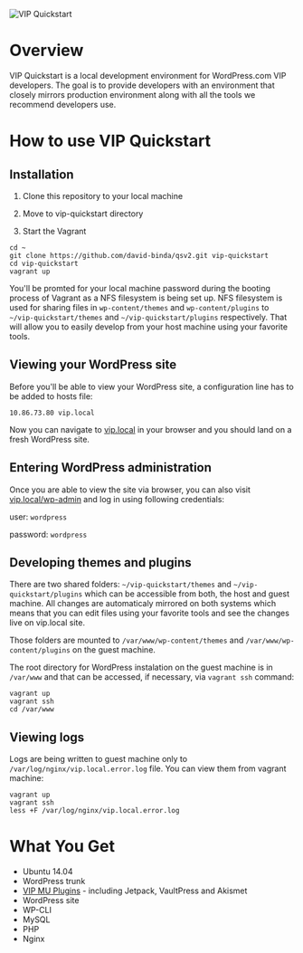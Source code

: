 ![VIP Quickstart](http://vip.wordpress.com/wp-content/themes/a8c/wpcomvip3/img/illustrations/developmenttools-03.svg)

# Overview

VIP Quickstart is a local development environment for WordPress.com VIP developers. The goal is to provide developers with an environment that closely mirrors production environment along with all the tools we recommend developers use.

# How to use VIP Quickstart

## Installation

1. Clone this repository to your local machine

2. Move to vip-quickstart directory

3. Start the Vagrant

```
cd ~
git clone https://github.com/david-binda/qsv2.git vip-quickstart
cd vip-quickstart
vagrant up
``` 

You'll be promted for your local machine password during the booting process of Vagrant as a NFS filesystem is being set up. NFS filesystem is used for sharing files in `wp-content/themes` and `wp-content/plugins` to `~/vip-quickstart/themes` and `~/vip-quickstart/plugins` respectively. That will allow you to easily develop from your host machine using your favorite tools.

## Viewing your WordPress site

Before you'll be able to view your WordPress site, a configuration line has to be added to hosts file:

```
10.86.73.80 vip.local
```

Now you can navigate to [vip.local](http://vip.local) in your browser and you should land on a fresh WordPress site.

## Entering WordPress administration

Once you are able to view the site via browser, you can also visit [vip.local/wp-admin](http://vip.local/wp-admin) and log in using following credentials:

user: `wordpress`

password: `wordpress`

## Developing themes and plugins

There are two shared folders: `~/vip-quickstart/themes` and `~/vip-quickstart/plugins` which can be accessible from both, the host and guest machine. All changes are automaticaly mirrored on both systems which means that you can edit files using your favorite tools and see the changes live on vip.local site.

Those folders are mounted to `/var/www/wp-content/themes` and `/var/www/wp-content/plugins` on the guest machine.

The root directory for WordPress instalation on the guest machine is in `/var/www` and that can be accessed, if necessary, via `vagrant ssh` command:

```
vagrant up
vagrant ssh
cd /var/www
```

## Viewing logs

Logs are being written to guest machine only to `/var/log/nginx/vip.local.error.log` file. You can view them from vagrant machine:

```
vagrant up
vagrant ssh
less +F /var/log/nginx/vip.local.error.log
```

# What You Get

* Ubuntu 14.04
* WordPress trunk
* [VIP MU Plugins](https://github.com/Automattic/vip-mu-plugins-public) - including Jetpack, VaultPress and Akismet
* WordPress site
* WP-CLI
* MySQL
* PHP
* Nginx
